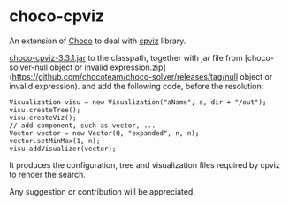 choco-cpviz
===========

An extension of [Choco](https://github.com/chocoteam/choco-solver) to deal with [cpviz](https://sourceforge.net/projects/cpviz/) library.

 [choco-cpviz-3.3.1.jar](https://github.com/chocoteam/choco-cpviz/releases/tag/choco-cpviz-3.3.1)
to the classpath, together with jar file 
from  [choco-solver-null object or invalid expression.zip](https://github.com/chocoteam/choco-solver/releases/tag/null object or invalid expression).
and add the following code, before the resolution:

    Visualization visu = new Visualization("aName", s, dir + "/out");
    visu.createTree();
    visu.createViz();
    // add component, such as vector, ...
    Vector vector = new Vector(Q, "expanded", n, n);
    vector.setMinMax(1, n);
    visu.addVisualizer(vector);

It produces the configuration, tree and visualization files required by cpviz to render the search.

Any suggestion or contribution will be appreciated.

